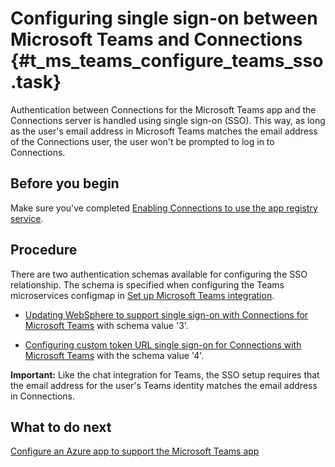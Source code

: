 # Configuring single sign-on between Microsoft Teams and Connections {#t_ms_teams_configure_teams_sso .task}

Authentication between Connections for the Microsoft Teams app and the Connections server is handled using single sign-on \(SSO\). This way, as long as the user's email address in Microsoft Teams matches the email address of the Connections user, the user won't be prompted to log in to Connections.

## Before you begin

Make sure you've completed [Enabling Connections to use the app registry service](t_ms_teams_enable_conn_use_appreg.md).

## Procedure

There are two authentication schemas available for configuring the SSO relationship. The schema is specified when configuring the Teams microservices configmap in [Set up Microsoft Teams integration](../../admin/install/cp_install_services_tasks.md#teams_integ). 

- [Updating WebSphere to support single sign-on with Connections for Microsoft Teams](t_ms_teams_update_websphere_for_sso.md) with schema value '3'. 

- [Configuring custom token URL single sign-on for Connections with Microsoft Teams](t_ms_teams_sso_configure_customer_token_url.md) with the schema value '4'. 

**Important:** Like the chat integration for Teams, the SSO setup requires that the email address for the user's Teams identity matches the email address in Connections.

## What to do next

[Configure an Azure app to support the Microsoft Teams app](t_ms_teams_config_azure_app.md)